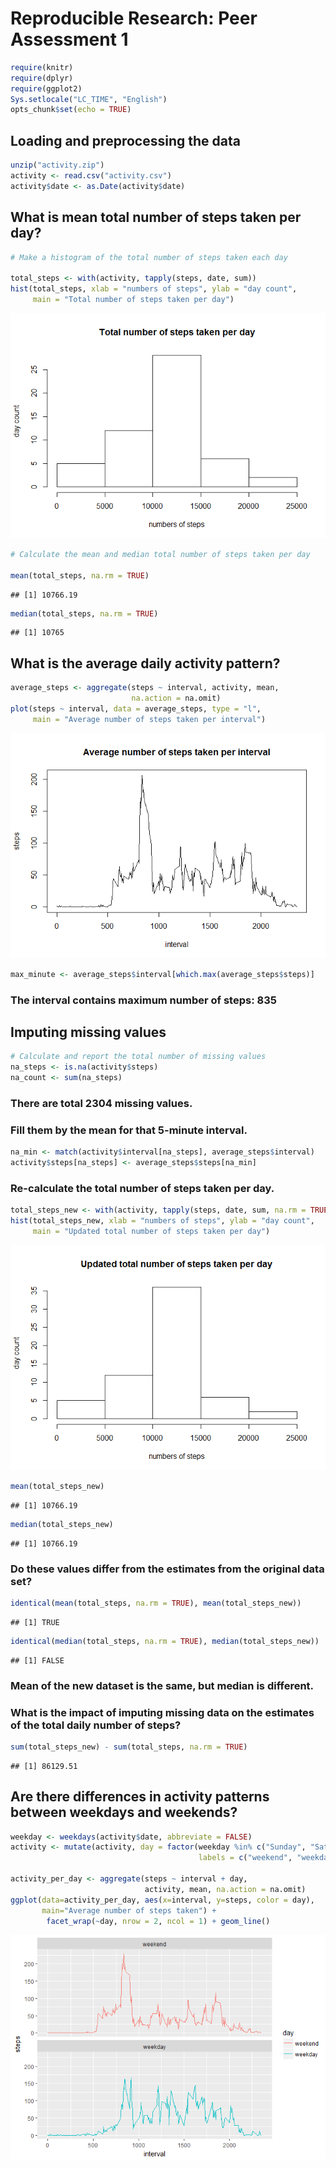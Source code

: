 # Reproducible Research: Peer Assessment 1

```r
require(knitr)
require(dplyr)
require(ggplot2)
Sys.setlocale("LC_TIME", "English")
opts_chunk$set(echo = TRUE)
```


## Loading and preprocessing the data

```r
unzip("activity.zip")
activity <- read.csv("activity.csv")
activity$date <- as.Date(activity$date)
```



## What is mean total number of steps taken per day?


```r
# Make a histogram of the total number of steps taken each day

total_steps <- with(activity, tapply(steps, date, sum))
hist(total_steps, xlab = "numbers of steps", ylab = "day count",
     main = "Total number of steps taken per day")
```

![](PA1_template_files/figure-html/day_average-1.png)<!-- -->



```r
# Calculate the mean and median total number of steps taken per day

mean(total_steps, na.rm = TRUE)
```

```
## [1] 10766.19
```

```r
median(total_steps, na.rm = TRUE)
```

```
## [1] 10765
```


## What is the average daily activity pattern?

```r
average_steps <- aggregate(steps ~ interval, activity, mean,
                           na.action = na.omit)
plot(steps ~ interval, data = average_steps, type = "l",
     main = "Average number of steps taken per interval")
```

![](PA1_template_files/figure-html/interval_average-1.png)<!-- -->

```r
max_minute <- average_steps$interval[which.max(average_steps$steps)]
```
### The interval contains maximum number of steps: **835**



## Imputing missing values

```r
# Calculate and report the total number of missing values
na_steps <- is.na(activity$steps)
na_count <- sum(na_steps)
```
### There are total **2304** missing values.  

### Fill them by the mean for that 5-minute interval.

```r
na_min <- match(activity$interval[na_steps], average_steps$interval)
activity$steps[na_steps] <- average_steps$steps[na_min]
```

### Re-calculate the total number of steps taken per day.


```r
total_steps_new <- with(activity, tapply(steps, date, sum, na.rm = TRUE))
hist(total_steps_new, xlab = "numbers of steps", ylab = "day count",
     main = "Updated total number of steps taken per day")
```

![](PA1_template_files/figure-html/updated_day_average-1.png)<!-- -->

```r
mean(total_steps_new)
```

```
## [1] 10766.19
```

```r
median(total_steps_new)
```

```
## [1] 10766.19
```

### Do these values differ from the estimates from the original data set?

```r
identical(mean(total_steps, na.rm = TRUE), mean(total_steps_new))
```

```
## [1] TRUE
```

```r
identical(median(total_steps, na.rm = TRUE), median(total_steps_new))
```

```
## [1] FALSE
```
### Mean of the new dataset is **the same**, but median is **different**.

### What is the impact of imputing missing data on the estimates of the total daily number of steps?

```r
sum(total_steps_new) - sum(total_steps, na.rm = TRUE)
```

```
## [1] 86129.51
```

## Are there differences in activity patterns between weekdays and weekends?


```r
weekday <- weekdays(activity$date, abbreviate = FALSE)
activity <- mutate(activity, day = factor(weekday %in% c("Sunday", "Saturday"),
                                          labels = c("weekend", "weekday")))

activity_per_day <- aggregate(steps ~ interval + day,
                              activity, mean, na.action = na.omit)
ggplot(data=activity_per_day, aes(x=interval, y=steps, color = day),
       main="Average number of steps taken") + 
        facet_wrap(~day, nrow = 2, ncol = 1) + geom_line()
```

![](PA1_template_files/figure-html/activity_pattern-1.png)<!-- -->
